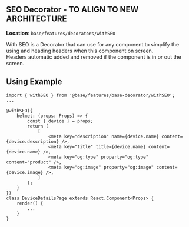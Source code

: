 ## SEO Decorator  - TO ALIGN TO NEW ARCHITECTURE

<b>Location</b>: `base/features/decorators/withSEO`

With SEO is a Decorator that can use for any component to simplify the using and heading headers when this component on screen. <br />
Headers automatic added and removed if the component is in or out the screen.


## Using Example

```TS
import { withSEO } from '@base/features/base-decorator/withSEO';
...

@withSEO({
	helmet: (props: Props) => {
		const { device } = props;
		return (
			[
				<meta key="description" name={device.name} content={device.description} />,
				<meta key="title" title={device.name} content={device.name} />,
				<meta key="og:type" property="og:type" content="product" />,
				<meta key="og:image" property="og:image" content={device.image} />,
			]
		);
	}
})
class DeviceDetailsPage extends React.Component<Props> {
	render() {
	    ...
    }
}
```
